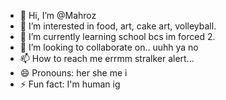 - 👋 Hi, I’m @Mahroz
- 👀 I’m interested in food, art, cake art, volleyball.
- 🌱 I’m currently learning school bcs im forced 2.
- 💞️ I’m looking to collaborate on.. uuhh ya no
- 📫 How to reach me errmm stralker alert...
- 😄 Pronouns: her she me i 
- ⚡ Fun fact: I'm human ig

<!---
ml12203/ml12203 is a ✨ special ✨ repository because its `README.md` (this file) appears on your GitHub profile.
You can click the Preview link to take a look at your changes.
--->
